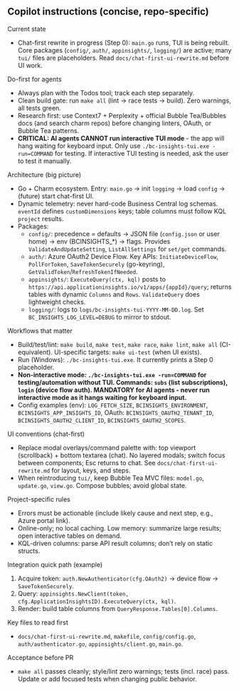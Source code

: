 ## Copilot instructions (concise, repo-specific)

Current state
- Chat-first rewrite in progress (Step 0): `main.go` runs, TUI is being rebuilt. Core packages (`config/`, `auth/`, `appinsights/`, `logging/`) are active; many `tui/` files are placeholders. Read `docs/chat-first-ui-rewrite.md` before UI work.

Do-first for agents
- Always plan with the Todos tool; track each step separately.
- Clean build gate: run `make all` (lint → race tests → build). Zero warnings, all tests green.
- Research first: use Context7 + Perplexity + official Bubble Tea/Bubbles docs (and search charm repos) before changing linters, OAuth, or Bubble Tea patterns.
- **CRITICAL: AI agents CANNOT run interactive TUI mode** - the app will hang waiting for keyboard input. Only use `./bc-insights-tui.exe -run=COMMAND` for testing. If interactive TUI testing is needed, ask the user to test it manually.

Architecture (big picture)
- Go + Charm ecosystem. Entry: `main.go` → init `logging` → load `config` → (future) start chat-first UI.
- Dynamic telemetry: never hard-code Business Central log schemas. `eventId` defines `customDimensions` keys; table columns must follow KQL `project` results.
- Packages:
  - `config/`: precedence = defaults → JSON file (`config.json` or user home) → env (BCINSIGHTS_*) → flags. Provides `ValidateAndUpdateSetting`, `ListAllSettings` for `set/get` commands.
  - `auth/`: Azure OAuth2 Device Flow. Key APIs: `InitiateDeviceFlow`, `PollForToken`, `SaveTokenSecurely` (go-keyring), `GetValidToken`/`RefreshTokenIfNeeded`.
  - `appinsights/`: `ExecuteQuery(ctx, kql)` posts to `https://api.applicationinsights.io/v1/apps/{appId}/query`; returns tables with dynamic `Columns` and `Rows`. `ValidateQuery` does lightweight checks.
  - `logging/`: logs to `logs/bc-insights-tui-YYYY-MM-DD.log`. Set `BC_INSIGHTS_LOG_LEVEL=DEBUG` to mirror to stdout.

Workflows that matter
- Build/test/lint: `make build`, `make test`, `make race`, `make lint`, `make all` (CI-equivalent). UI-specific targets: `make ui-test` (when UI exists).
- Run (Windows): `./bc-insights-tui.exe`. It currently prints a Step 0 placeholder.
- **Non-interactive mode: `./bc-insights-tui.exe -run=COMMAND` for testing/automation without TUI. Commands: `subs` (list subscriptions), `login` (device flow auth). MANDATORY for AI agents - never run interactive mode as it hangs waiting for keyboard input.**
- Config examples (env): `LOG_FETCH_SIZE`, `BCINSIGHTS_ENVIRONMENT`, `BCINSIGHTS_APP_INSIGHTS_ID`, OAuth: `BCINSIGHTS_OAUTH2_TENANT_ID`, `BCINSIGHTS_OAUTH2_CLIENT_ID`, `BCINSIGHTS_OAUTH2_SCOPES`.

UI conventions (chat-first)
- Replace modal overlays/command palette with: top viewport (scrollback) + bottom textarea (chat). No layered modals; switch focus between components; Esc returns to chat. See `docs/chat-first-ui-rewrite.md` for layout, keys, and steps.
- When reintroducing `tui/`, keep Bubble Tea MVC files: `model.go`, `update.go`, `view.go`. Compose bubbles; avoid global state.

Project-specific rules
- Errors must be actionable (include likely cause and next step, e.g., Azure portal link).
- Online-only; no local caching. Low memory: summarize large results; open interactive tables on demand.
- KQL-driven columns: parse API result columns; don’t rely on static structs.

Integration quick path (example)
1) Acquire token: `auth.NewAuthenticator(cfg.OAuth2)` → device flow → `SaveTokenSecurely`.
2) Query: `appinsights.NewClient(token, cfg.ApplicationInsightsID).ExecuteQuery(ctx, kql)`.
3) Render: build table columns from `QueryResponse.Tables[0].Columns`.

Key files to read first
- `docs/chat-first-ui-rewrite.md`, `makefile`, `config/config.go`, `auth/authenticator.go`, `appinsights/client.go`, `main.go`.

Acceptance before PR
- `make all` passes cleanly; style/lint zero warnings; tests (incl. race) pass. Update or add focused tests when changing public behavior.
